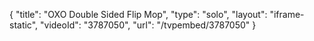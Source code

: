 {
    "title": "OXO Double Sided Flip Mop",
    "type": "solo",
    "layout": "iframe-static",
    "videoId": "3787050",
    "url": "\/tvpembed\/3787050"
}